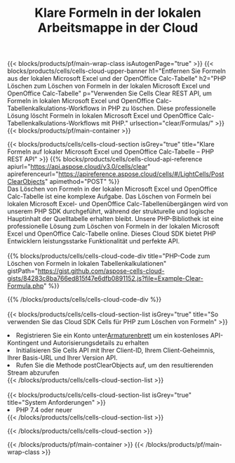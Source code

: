 ﻿---
title:  Klare Formeln in der lokalen Arbeitsmappe in der Cloud
description: Cloud-APIs und SDKs zum Löschen von Formeln unter Microsoft Excel und OpenOffice Calc. Klare Formeln in lokalen Tabellenkalkulationen durch die Cells Cloud API. SDK unterstützt verschiedene Entwicklungssprachen. Dazu gehören Android, C#, Go, Java, NodeJS, Perl, PHP, Python, Ruby und Swift.
---
{{< blocks/products/pf/main-wrap-class isAutogenPage="true" >}}
{{< blocks/products/cells/cells-cloud-upper-banner h1="Entfernen Sie Formeln aus der lokalen Microsoft Excel und der OpenOffice Calc-Tabelle" h2="PHP Löschen zum Löschen von Formeln in der lokalen Microsoft Excel und OpenOffice Calc-Tabelle" p="Verwenden Sie Cells Clear REST API, um Formeln in lokalen Microsoft Excel und OpenOffice Calc-Tabellenkalkulations-Workflows in PHP zu löschen. Diese professionelle Lösung löscht Formeln in lokalen Microsoft Excel und OpenOffice Calc-Tabellenkalkulations-Workflows mit PHP." urlsection="clear/Formulas/" >}}
{{< blocks/products/pf/main-container >}}

{{< blocks/products/cells/cells-cloud-section isGrey="true" title="Klare Formeln auf lokaler Microsoft Excel und OpenOffice Calc-Tabelle – PHP REST API" >}}
{{% blocks/products/cells/cells-cloud-api-reference apiurl="https://api.aspose.cloud/v3.0/cells/clear" apireferenceurl="https://apireference.aspose.cloud/cells/#/LightCells/PostClearObjects" apimethod="POST" %}}
<br/>
Das Löschen von Formeln in der lokalen Microsoft Excel und OpenOffice Calc-Tabelle ist eine komplexe Aufgabe. Das Löschen von Formeln bei lokalen Microsoft Excel- und OpenOffice Calc-Tabellenübergängen wird von unserem PHP SDK durchgeführt, während der strukturelle und logische Hauptinhalt der Quelltabelle erhalten bleibt. Unsere PHP-Bibliothek ist eine professionelle Lösung zum Löschen von Formeln in der lokalen Microsoft Excel und OpenOffice Calc-Tabelle online. Dieses Cloud SDK bietet PHP Entwicklern leistungsstarke Funktionalität und perfekte API.
<br/>
<br/>
{{% blocks/products/cells/cells-cloud-code-div title="PHP-Code zum Löschen von Formeln in lokalen Tabellenkalkulationen" gistPath="https://gist.github.com/aspose-cells-cloud-gists/84283c8ba766ed815f47e6dfb0891152.js?file=Example-Clear-Formula.php" %}}
  
{{% /blocks/products/cells/cells-cloud-code-div %}}
<br/>
<br/>
{{< blocks/products/cells/cells-cloud-section-list isGrey="true" title="So verwenden Sie das Cloud SDK Cells für PHP zum Löschen von Formeln" >}}
<li> Registrieren Sie ein Konto unter<a href="https://dashboard.aspose.cloud/">Armaturenbrett</a> um ein kostenloses API-Kontingent und Autorisierungsdetails zu erhalten</li>
<li>Initialisieren Sie Cells API mit Ihrer Client-ID, Ihrem Client-Geheimnis, Ihrer Basis-URL und Ihrer Version API.</li>
<li>Rufen Sie die Methode postClearObjects auf, um den resultierenden Stream abzurufen</li>
{{< /blocks/products/cells/cells-cloud-section-list >}}
<br/>
<br/>
{{< blocks/products/cells/cells-cloud-section-list isGrey="true" title="System Anforderungen" >}}
<li>PHP 7.4 oder neuer</li>
{{< /blocks/products/cells/cells-cloud-section-list >}}

{{< /blocks/products/cells/cells-cloud-section >}}

{{< /blocks/products/pf/main-container >}}
{{< /blocks/products/pf/main-wrap-class >}}
